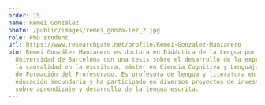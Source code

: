 ```yaml
---
order: 15
name: Remei González
photo: /public/images/remei_gonza-lez_2.jpg
role: PhD student
url: https://www.researchgate.net/profile/Remei-Gonzalez-Manzanero
bio: Remei González Manzanero es doctora en Didáctica de la Lengua por la
  Universidad de Barcelona con una tesis sobre el desarrollo de la expresión de
  la causalidad en la escritura, máster en Ciencia Cognitiva y Lenguaje y máster
  de Formación del Profesorado. Es profesora de lengua y literatura en la
  educación secundaria y ha participado en diversos proyectos de investigación
  sobre aprendizaje y desarrollo de la lengua escrita.
---
```

